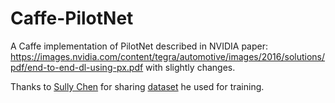# Caffe-PilotNet

A Caffe implementation of PilotNet described in NVIDIA paper: https://images.nvidia.com/content/tegra/automotive/images/2016/solutions/pdf/end-to-end-dl-using-px.pdf with slightly changes.

Thanks to [Sully Chen](https://github.com/SullyChen) for sharing [dataset](https://drive.google.com/open?id=0B-KJCaaF7ellNFVFSUpVWGlTUWM) he used for training.
